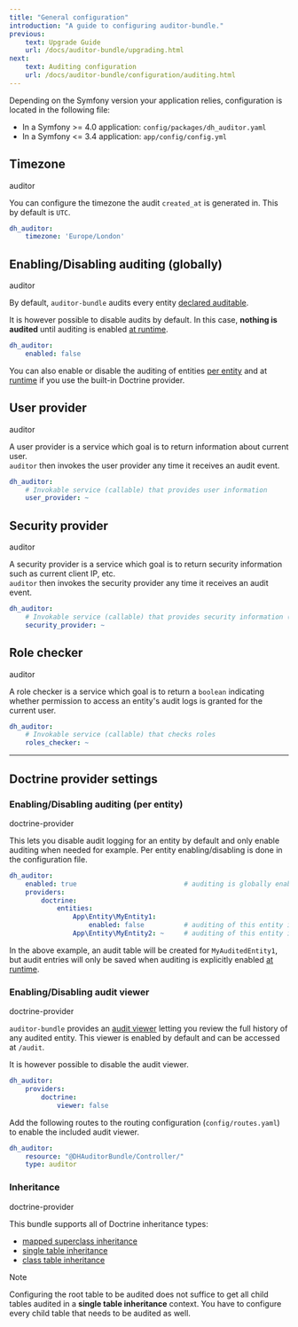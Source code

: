 ```yaml
---
title: "General configuration"
introduction: "A guide to configuring auditor-bundle."
previous:
    text: Upgrade Guide
    url: /docs/auditor-bundle/upgrading.html
next:
    text: Auditing configuration
    url: /docs/auditor-bundle/configuration/auditing.html
---
```


Depending on the Symfony version your application relies, configuration is located in the following file:

- In a Symfony >= 4.0 application: `config/packages/dh_auditor.yaml`
- In a Symfony <= 3.4 application: `app/config/config.yml`


## Timezone
<span class="tag mt-0 inline-flex items-center px-3 py-1 rounded-full text-sm font-medium leading-4 bg-green-100 text-green-700">auditor</span>

You can configure the timezone the audit `created_at` is generated in. This by default is `UTC`.

```yaml
dh_auditor:
    timezone: 'Europe/London'
```

## Enabling/Disabling auditing (globally)
<span class="tag mt-0 inline-flex items-center px-3 py-1 rounded-full text-sm font-medium leading-4 bg-green-100 text-green-700">auditor</span>

By default, `auditor-bundle` audits every entity [declared auditable](/docs/auditor-bundle/auditing-configuration#audited-entities-and-properties-doctrine-provider).

It is however possible to disable audits by default. In this case, **nothing is audited** 
until auditing is enabled [at runtime](24-enabling-disabling-audits.md#at-runtime-enabledisable).

```yaml
dh_auditor:
    enabled: false
```

You can also enable or disable the auditing of entities [per entity](/docs/auditor-bundle/configuration#enabling-disabling-auditing-per-entity-doctrine-provider) 
and at [runtime](/docs/auditor-bundle/enabling-disabling-at-runtime#enabling-disabling-at-runtime-doctrine-provider) if you use the built-in Doctrine provider.


## User provider
<span class="tag mt-0 inline-flex items-center px-3 py-1 rounded-full text-sm font-medium leading-4 bg-green-100 text-green-700">auditor</span>

A user provider is a service which goal is to return information about current user.  
`auditor` then invokes the user provider any time it receives an audit event.

```yaml
dh_auditor:
    # Invokable service (callable) that provides user information
    user_provider: ~
```


## Security provider
<span class="tag mt-0 inline-flex items-center px-3 py-1 rounded-full text-sm font-medium leading-4 bg-green-100 text-green-700">auditor</span>

A security provider is a service which goal is to return security information such as current client IP, etc.  
`auditor` then invokes the security provider any time it receives an audit event.

```yaml
dh_auditor:
    # Invokable service (callable) that provides security information (IP, firewall name, etc)
    security_provider: ~
```


## Role checker
<span class="tag mt-0 inline-flex items-center px-3 py-1 rounded-full text-sm font-medium leading-4 bg-green-100 text-green-700">auditor</span>

A role checker is a service which goal is to return a `boolean` indicating whether permission to access 
an entity's audit logs is granted for the current user.  

```yaml
dh_auditor:
    # Invokable service (callable) that checks roles
    roles_checker: ~
```

<hr>


## Doctrine provider settings

### Enabling/Disabling auditing (per entity)
<span class="tag mt-0 inline-flex items-center px-3 py-1 rounded-full text-sm font-medium leading-4 bg-blue-100 text-blue-700">doctrine-provider</span>

This lets you disable audit logging for an entity by default and only enable auditing 
when needed for example. Per entity enabling/disabling is done in the configuration file.

```yaml
dh_auditor:
    enabled: true                           # auditing is globally enabled
    providers:
        doctrine:
            entities:
                App\Entity\MyEntity1:
                    enabled: false          # auditing of this entity is disabled
                App\Entity\MyEntity2: ~     # auditing of this entity is enabled
```

In the above example, an audit table will be created for `MyAuditedEntity1`, 
but audit entries will only be saved when auditing is explicitly enabled [at runtime](/docs/auditor-bundle/enabling-disabling-at-runtime#enabling-disabling-at-runtime-doctrine-provider).


### Enabling/Disabling audit viewer
<span class="tag mt-0 inline-flex items-center px-3 py-1 rounded-full text-sm font-medium leading-4 bg-blue-100 text-blue-700">doctrine-provider</span>

`auditor-bundle` provides an [audit viewer](/docs/auditor-bundle/viewer) letting you review the full history of any audited entity.
This viewer is enabled by default and can be accessed at `/audit`. 

It is however possible to disable the audit viewer.

```yaml
dh_auditor:
    providers:
        doctrine:
            viewer: false
```

Add the following routes to the routing configuration (`config/routes.yaml`) to enable the included audit viewer.

```yaml
dh_auditor:
    resource: "@DHAuditorBundle/Controller/"
    type: auditor
``` 


### Inheritance
<span class="tag mt-0 inline-flex items-center px-3 py-1 rounded-full text-sm font-medium leading-4 bg-blue-100 text-blue-700">doctrine-provider</span>

This bundle supports all of Doctrine inheritance types:

 - [mapped superclass inheritance](https://www.doctrine-project.org/projects/doctrine-orm/en/2.6/reference/inheritance-mapping.html#mapped-superclasses)
 - [single table inheritance](https://www.doctrine-project.org/projects/doctrine-orm/en/2.6/reference/inheritance-mapping.html#single-table-inheritance)
 - [class table inheritance](https://www.doctrine-project.org/projects/doctrine-orm/en/2.6/reference/inheritance-mapping.html#class-table-inheritance)


<div class="note note-info" role="alert">
  <p class="note-title">Note</p>
  <p class="note-desc">Configuring the root table to be audited does not suffice to get all child tables audited in a 
  <b>single table inheritance</b> context. You have to configure every child table that needs to be audited as well.</p>
</div>
